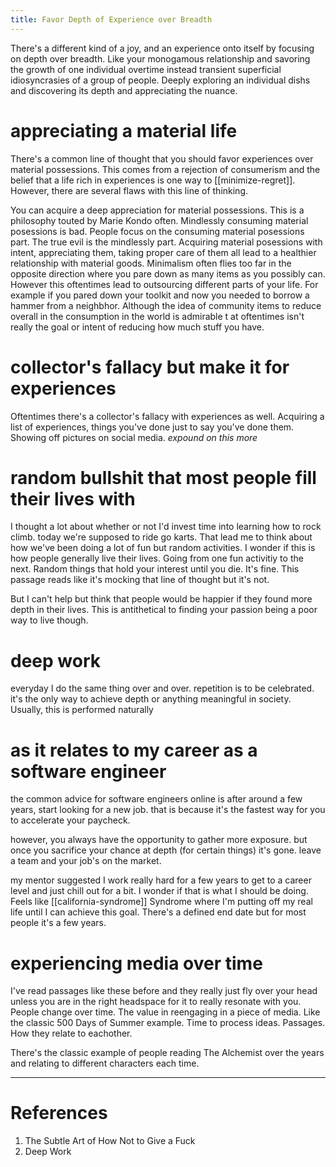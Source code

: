 ```yaml
---
title: Favor Depth of Experience over Breadth
---
```

There's a different kind of a joy, and an experience onto itself by focusing on depth over breadth. Like your monogamous relationship and savoring the growth of one individual overtime instead transient superficial idiosyncrasies of a group of people. Deeply exploring an individual dishs and discovering its depth and appreciating the nuance. 

# appreciating a material life
There's a common line of thought that you should favor experiences over material possessions. This comes from a rejection of consumerism and the belief that a life rich in experiences is one way to [[minimize-regret]]. However, there are several flaws with this line of thinking. 

You can acquire a deep appreciation for material possessions. This is a philosophy touted by Marie Kondo often. Mindlessly consuming material posessions is bad. People focus on the consuming material posessions part. The true evil is the mindlessly part. Acquiring material posessions with intent, appreciating them, taking proper care of them all lead to a healthier relationship with material goods. Minimalism often flies too far in the opposite direction where you pare down as many items as you possibly can. However this oftentimes lead to outsourcing different parts of your life. For example if you pared down your toolkit and now you needed to borrow a hammer from a neighbhor. Although the idea of community items to reduce overall in the consumption in the world is admirable t at oftentimes isn't really the goal or intent of reducing how much stuff you have. 

# collector's fallacy but make it for experiences
Oftentimes there's a collector's fallacy with experiences as well. Acquiring a list of experiences, things you've done just to say you've done them. Showing off pictures on social media. *expound on this more*


# random bullshit that most people fill their lives with 
I thought a lot about whether or not I'd invest time into learning how to rock climb. today we're supposed to ride go karts. That lead me to think about how we've been doing a lot of fun but random activities. I wonder if this is how people generally live their lives. Going from one fun activitiy to the next. Random things that hold your interest until you die. It's fine. This passage reads like it's mocking that line of thought but it's not. 

But I can't help but think that people would be happier if they found more depth in their lives. This is antithetical to finding your passion being a poor way to live though. 

# deep work 
everyday I do the same thing over and over. repetition is to be celebrated. it's the only way to achieve depth or anything meaningful in society. Usually, this is performed naturally 

# as it relates to my career as a software engineer
the common advice for software engineers online is after around a few years, start looking for a new job. that is because it's the fastest way for you to accelerate your paycheck.

however, you always have the opportunity to gather more exposure. but once you sacrifice your chance at depth (for certain things) it's gone. leave a team and your job's on the market. 

my mentor suggested I work really hard for a few years to get to a career level and just chill out for a bit. I wonder if that is what I should be doing. Feels like [[california-syndrome]] Syndrome where I'm putting off my real life until I can achieve this goal. There's a defined end date but for most people it's a few years. 

# experiencing media over time
I've read passages like these before and they really just fly over your head unless you are in the right headspace for it to really resonate with you. People change over time. The value in reengaging in a piece of media. Like the classic 500 Days of Summer example. Time to process ideas. Passages. How they relate to eachother. 

There's the classic example of people reading The Alchemist over the years and relating to different characters each time. 

--- 
# References
1. The Subtle Art of How Not to Give a Fuck
2. Deep Work